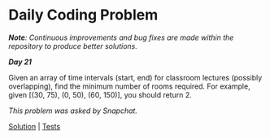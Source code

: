 # Daily Coding Problem

****Note***: Continuous improvements and bug fixes are made within the repository to produce better solutions.*

***Day 21***

Given an array of time intervals (start, end) for classroom lectures (possibly overlapping), find the minimum number of rooms required.
For example, given [(30, 75), (0, 50), (60, 150)], you should return 2.

*This problem was asked by Snapchat.*

[Solution](main.go) | [Tests](main_test.go)